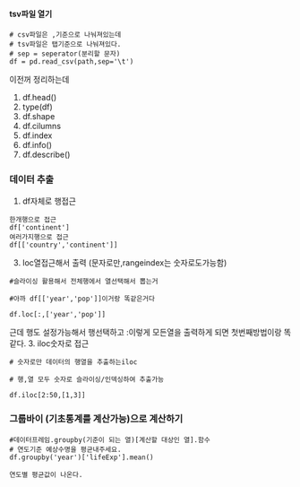 #### tsv파일 열기
```
# csv파일은 ,기준으로 나눠져있는데 
# tsv파일은 탭기준으로 나눠져있다.
# sep = seperator(분리할 문자)
df = pd.read_csv(path,sep='\t')
```

이전꺼 정리하는데

1. df.head()
2. type(df)
3. df.shape
4. df.cilumns
5. df.index
6. df.info()
7. df.describe()
### 데이터 추출
1. df자체로 행접근
```
한개행으로 접근
df['continent']
여러가지행으로 접근
df[['country','continent']]
```
3. loc열접근해서 출력 (문자로만,rangeindex는 숫자로도가능함)
```
#슬라이싱 활용해서 전체행에서 열선택해서 뽑는거

#아까 df[['year','pop']]이거랑 똑같은거다

df.loc[:,['year','pop']]
```
근데 행도 설정가능해서 행선택하고 :이렇게 모든열을 출력하게 되면 첫번째방법이랑 똑같다.
3. iloc숫자로 접근
```
# 숫자로만 데이터의 행열을 추출하는iloc

# 행,열 모두 숫자로 슬라이싱/인덱싱하여 추출가능

df.iloc[2:50,[1,3]]
```



### 그룹바이 (기초통계를 계산가능)으로 계산하기
```
#데이터프레임.groupby(기준이 되는 열)[계산할 대상인 열].함수
# 연도기준 예상수명을 평균내주세요.
df.groupby('year')['lifeExp'].mean()

연도별 평균값이 나온다.
```